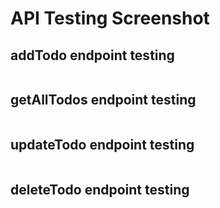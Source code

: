# API Testing Screenshot

## addTodo endpoint testing 
![]()

## getAllTodos endpoint testing
![]()

## updateTodo endpoint testing
![]()

## deleteTodo endpoint testing
![]()
